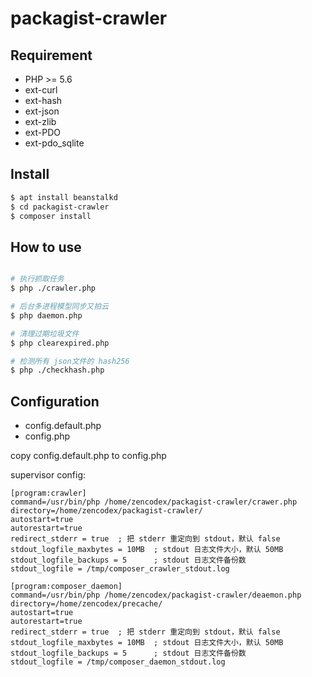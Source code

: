 packagist-crawler
========================

Requirement
------------------
- PHP >= 5.6
- ext-curl
- ext-hash
- ext-json
- ext-zlib
- ext-PDO
- ext-pdo\_sqlite

Install
------------------

```sh
$ apt install beanstalkd
$ cd packagist-crawler
$ composer install
```

How to use
------------------

```sh

# 执行抓取任务
$ php ./crawler.php

# 后台多进程模型同步又拍云
$ php daemon.php

# 清理过期垃圾文件
$ php clearexpired.php

# 检测所有 json文件的 hash256
$ php ./checkhash.php

```


Configuration
------------------

- config.default.php
- config.php

copy config.default.php to config.php

supervisor config:

    [program:crawler]
    command=/usr/bin/php /home/zencodex/packagist-crawler/crawer.php
    directory=/home/zencodex/packagist-crawler/
    autostart=true
    autorestart=true
    redirect_stderr = true  ; 把 stderr 重定向到 stdout，默认 false
    stdout_logfile_maxbytes = 10MB  ; stdout 日志文件大小，默认 50MB
    stdout_logfile_backups = 5      ; stdout 日志文件备份数
    stdout_logfile = /tmp/composer_crawler_stdout.log
    
    [program:composer_daemon]
    command=/usr/bin/php /home/zencodex/packagist-crawler/deaemon.php
    directory=/home/zencodex/precache/
    autostart=true
    autorestart=true
    redirect_stderr = true  ; 把 stderr 重定向到 stdout，默认 false
    stdout_logfile_maxbytes = 10MB  ; stdout 日志文件大小，默认 50MB
    stdout_logfile_backups = 5      ; stdout 日志文件备份数
    stdout_logfile = /tmp/composer_daemon_stdout.log
    